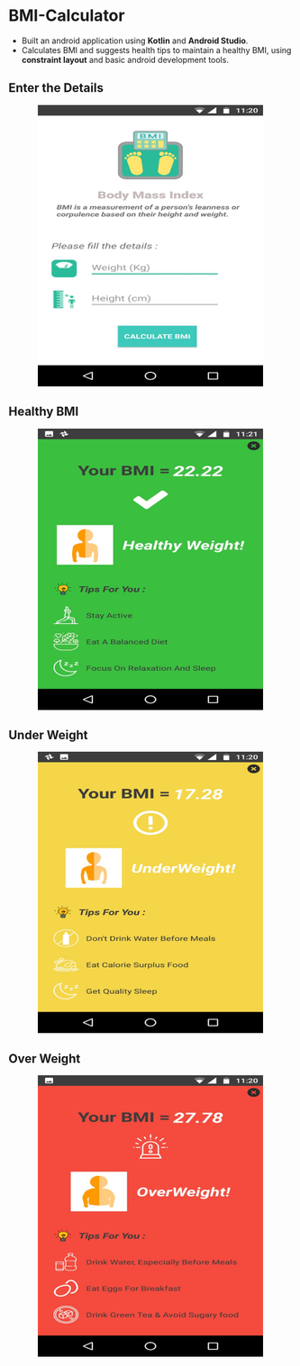 # BMI-Calculator
* Built an android application using **Kotlin** and **Android Studio**.
* Calculates BMI and suggests health tips to maintain a healthy BMI, using **constraint layout** and basic android development tools.

## Enter the Details
<p align="center">
  <img src="PHOTO-2020-06-27-23-22-15_3.jpg" width="400" height="500"/>
</p>

## Healthy BMI
<p align="center">
  <img src="PHOTO-2020-06-27-23-22-14.jpg" width="400" height="500"/>
</p>

## Under Weight
<p align="center">
  <img src="PHOTO-2020-06-27-23-22-15.jpg" width="400" height="500"/>
</p>

## Over Weight
<p align="center">
  <img src="PHOTO-2020-06-27-23-22-15_2.jpg" width="400" height="500"/>
</p>


